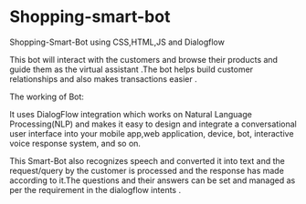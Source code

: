 # Shopping-smart-bot
Shopping-Smart-Bot  using CSS,HTML,JS and Dialogflow 

This bot will interact with the customers and browse their products and guide them as the virtual assistant .The bot helps build customer relationships and also makes transactions easier .

The working of Bot:

It uses DialogFlow integration which works on Natural Language Processing(NLP) and makes it easy to design and integrate a conversational user interface into your mobile app,web application, device, bot, interactive voice response system, and so on.

This Smart-Bot also recognizes speech and converted it into text and the request/query by the customer is processed and the response has made according to it.The questions and their answers can be set and managed as per the requirement in the dialogflow intents .
